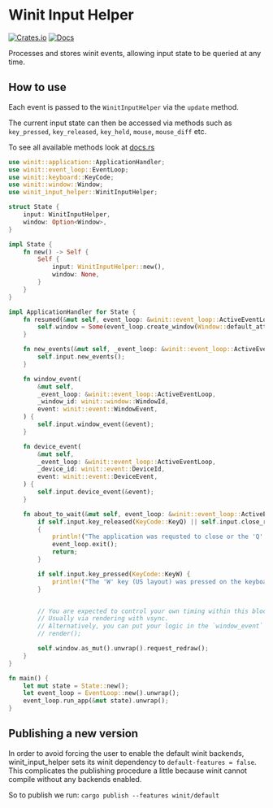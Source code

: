 # Winit Input Helper

[![Crates.io](https://img.shields.io/crates/v/winit_input_helper.svg)](https://crates.io/crates/winit_input_helper)
[![Docs](https://docs.rs/winit_input_helper/badge.svg)](https://docs.rs/winit_input_helper)

Processes and stores winit events, allowing input state to be queried at any time.

## How to use

Each event is passed to the `WinitInputHelper` via the `update` method.

The current input state can then be accessed via methods such as `key_pressed`, `key_released`, `key_held`, `mouse`, `mouse_diff` etc.

To see all available methods look at [docs.rs](https://docs.rs/winit_input_helper)

```rust
use winit::application::ApplicationHandler;
use winit::event_loop::EventLoop;
use winit::keyboard::KeyCode;
use winit::window::Window;
use winit_input_helper::WinitInputHelper;

struct State {
    input: WinitInputHelper,
    window: Option<Window>,
}

impl State {
    fn new() -> Self {
        Self {
            input: WinitInputHelper::new(),
            window: None,
        }
    }
}

impl ApplicationHandler for State {
    fn resumed(&mut self, event_loop: &winit::event_loop::ActiveEventLoop) {
        self.window = Some(event_loop.create_window(Window::default_attributes()).unwrap());
    }

    fn new_events(&mut self, _event_loop: &winit::event_loop::ActiveEventLoop, _cause: winit::event::StartCause) {
        self.input.new_events();
    }

    fn window_event(
        &mut self,
        _event_loop: &winit::event_loop::ActiveEventLoop,
        _window_id: winit::window::WindowId,
        event: winit::event::WindowEvent,
    ) {
        self.input.window_event(&event);
    }

    fn device_event(
        &mut self,
        _event_loop: &winit::event_loop::ActiveEventLoop,
        _device_id: winit::event::DeviceId,
        event: winit::event::DeviceEvent,
    ) {
        self.input.device_event(&event);
    }

    fn about_to_wait(&mut self, event_loop: &winit::event_loop::ActiveEventLoop) {
        if self.input.key_released(KeyCode::KeyQ) || self.input.close_requested() || self.input.destroyed()
        {
            println!("The application was requsted to close or the 'Q' key was pressed, quiting the application");
            event_loop.exit();
            return;
        }

        if self.input.key_pressed(KeyCode::KeyW) {
            println!("The 'W' key (US layout) was pressed on the keyboard");
        }


        // You are expected to control your own timing within this block.
        // Usually via rendering with vsync.
        // Alternatively, you can put your logic in the `window_event` method to run on events only.
        // render();

        self.window.as_mut().unwrap().request_redraw();
    }
}

fn main() {
    let mut state = State::new();
    let event_loop = EventLoop::new().unwrap();
    event_loop.run_app(&mut state).unwrap();
}
```

## Publishing a new version

In order to avoid forcing the user to enable the default winit backends, winit_input_helper sets its winit dependency to `default-features = false`.
This complicates the publishing procedure a little because winit cannot compile without any backends enabled.

So to publish we run: `cargo publish --features winit/default`
